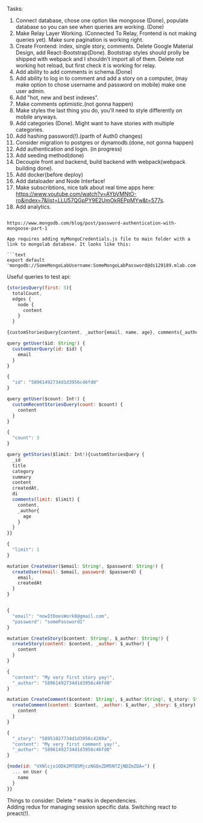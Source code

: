 Tasks:

1. Connect database, chose one option like mongoose (Done), populate database so you can see when queries are working. (Done)  
2. Make Relay Layer Working. (Connected To Relay, Frontend is not making queries yet). Make sure pagination is working right.
3. Create Frontend: index, single story, comments. Delete Google Material Design, add React-Bootstrap(Done).   Bootstrap styles should prolly be shipped with webpack and I shouldn't import all of them.  Delete not working hot reload, but first check it is working for relay.  
4. Add ability to add comments in schema.(Done)
5. Add ability to log in to comment and add a story on a computer, (may make option to chose username and password on mobile) make one user admin.  
6. Add "hot, new and best indexes".
7. Make comments optimistic.(not gonna happen)
8. Make styles the last thing you do, you'll need to style differently on mobile anyways.  
9. Add categories (Done). Might want to have stories with multiple categories.  
10. Add hashing password(!).(parth of Auth0 changes)
11. Consider migration to postgres or dynamodb.(done, not gonna happen)
12. Add authentication and login. (in progress)
13. Add seeding method(done)
14. Decouple front and backend, build backend with webpack(webpack building done).
15. Add docker(before deploy)
16. Add dataloader and Node Interface!
17. Make subscribtions, nice talk about real time apps here: https://www.youtube.com/watch?v=AYbVMNtO-ro&index=7&list=LLU57QGpPY9E2UmOkREPpMYw&t=577s.
18. Add analytics.
```

https://www.mongodb.com/blog/post/password-authentication-with-mongoose-part-1  

App requires adding myMongoCredentials.js file to main folder with a link to mongolab database. It looks like this:

```text
export default 'mongodb://SomeMongoLabUsername:SomeMongoLabPassword@ds129189.mlab.com:29189/stories';  
```

Useful queries to test api:  

```javascript
{storiesQuery(first: 5){
  totalCount,
  edges {
    node {
      content
    }
  }
```

```javascript
{customStoriesQuery{content, _author{email, name, age}, comments{_author{email}, content}, createdAt}}  
```

```javascript
query getUser($id: String!) {
  customUserQuery(id: $id) {
    email
  }
}

{
  "id": "58961492734d1d3956c46fd0"
}
```
```javascript
query getUser($count: Int!) {
  customRecentStoriesQuery(count: $count) {
    content
  }
}

{
  "count": 3
}

```

```javascript
query getStories($limit: Int!){customStoriesQuery {
  _id
  title
  category
  summary
  content
  createdAt,
  di
  comments(limit: $limit) {
    content,
    _author{
      age
    }
  }
}}

{
  "limit": 1
}
```

```javascript
mutation CreateUser($email: String!, $password: String!) {
  createUser(email: $email, password: $password) {
    email,
    createdAt
  }
}


{
  "email": "nowItDoesWork8@gmail.com",
  "password": "somePassword1"
}

```


```javascript
mutation CreateStory($content: String!, $_author: String!) {
  createStory(content: $content, _author: $_author) {
    content
  }
}

{
  "content": "My very first story yay!",
  "_author": "58961492734d1d3956c46fd0"
}
```

```javascript
mutation CreateComment($content: String!, $_author:String!, $_story: String!) {
  createComment(content: $content, _author: $_author, _story: $_story) {
    content
  }
}

{
  "_story": "58951027734d1d3956c4289a",
  "content": "My very first comment yay!",
  "_author": "58961492734d1d3956c46fd0"
}
```

```javascript
{node(id: "VXNlcjo1ODk2MTQ5MjczNGQxZDM5NTZjNDZmZDA=") {
  ... on User {
    name
  }
}}
```
Things to consider:
Delete ^ marks in dependencies.  
Adding redux for managing session specific data. Switching react to preact(!).  
